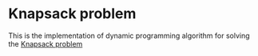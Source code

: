 # Knapsack problem
This is the implementation of dynamic programming algorithm for solving the [Knapsack problem](https://en.wikipedia.org/wiki/Knapsack_problem)